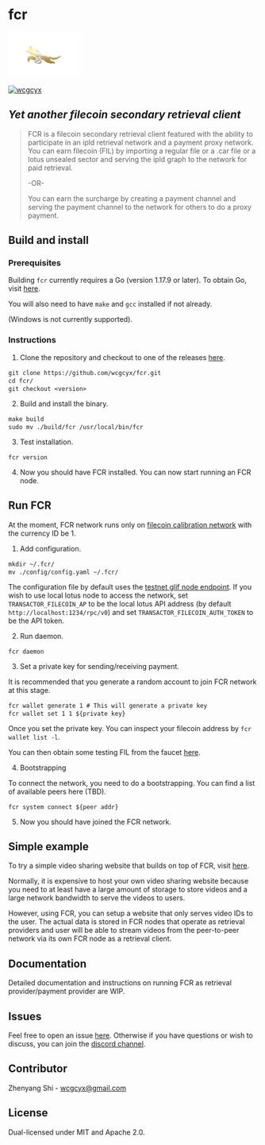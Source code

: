 # fcr

![alt text](logo.png)

[![wcgcyx](https://circleci.com/gh/wcgcyx/fcr.svg?style=shield)](https://app.circleci.com/pipelines/github/wcgcyx/fcr?branch=main&filter=all)

## _Yet another filecoin secondary retrieval client_
> FCR is a filecoin secondary retrieval client featured with the ability to participate in an ipld  retrieval network and a payment proxy network.
> You can earn filecoin (FIL) by importing a regular file or a .car file or a lotus unsealed sector and serving the ipld graph to the network for paid retrieval.
>
> -OR-
>
> You can earn the surcharge by creating a payment channel and serving the payment channel to the network for others to do a proxy payment.

## Build and install
### Prerequisites
Building `fcr` currently requires a Go (version 1.17.9 or later). To obtain Go, visit [here](https://go.dev/doc/install).

You will also need to have `make` and `gcc` installed if not already.

(Windows is not currently supported).
### Instructions
1. Clone the repository and checkout to one of the releases [here](https://github.com/wcgcyx/fcr/releases). 
```
git clone https://github.com/wcgcyx/fcr.git
cd fcr/
git checkout <version>
```
2. Build and install the binary.
```
make build
sudo mv ./build/fcr /usr/local/bin/fcr
```
3. Test installation.
```
fcr version
```
4. Now you should have FCR installed. You can now start running an FCR node.
## Run FCR
At the moment, FCR network runs only on [filecoin calibration network](https://docs.filecoin.io/networks/overview/) with the currency ID be 1.
1. Add configuration.
```
mkdir ~/.fcr/
mv ./config/config.yaml ~/.fcr/
```
The configuration file by default uses the [testnet glif node endpoint](https://lotus.filecoin.io/developers/glif-nodes/#testnet-endpoint). If you wish to use local lotus node to access the network, set `TRANSACTOR_FILECOIN_AP` to be the local lotus API address (by default `http://localhost:1234/rpc/v0`) and set `TRANSACTOR_FILECOIN_AUTH_TOKEN` to be the API token.

2. Run daemon.
```
fcr daemon
```
3. Set a private key for sending/receiving payment.

It is recommended that you generate a random account to join FCR network at this stage.
```
fcr wallet generate 1 # This will generate a private key
fcr wallet set 1 1 ${private key}
```
Once you set the private key. You can inspect your filecoin address by `fcr wallet list -l`.

You can then obtain some testing FIL from the faucet [here](https://faucet.calibration.fildev.network/).

4. Bootstrapping

To connect the network, you need to do a bootstrapping. You can find a list of available peers here (TBD).
```
fcr system connect ${peer addr}
```
5. Now you should have joined the FCR network.
## Simple example
To try a simple video sharing website that builds on top of FCR, visit [here](https://github.com/wcgcyx/fcr-simple-example). 

Normally, it is expensive to host your own video sharing website because you need to at least have a large amount of storage to store videos and a large network bandwidth to serve the videos to users. 

However, using FCR, you can setup a website that only serves video IDs to the user. The actual data is stored in FCR nodes that operate as retrieval providers and user will be able to stream videos from the peer-to-peer network via its own FCR node as a retrieval client.
## Documentation
Detailed documentation and instructions on running FCR as retrieval provider/payment provider are WIP.
## Issues
Feel free to open an issue [here](https://github.com/wcgcyx/fcr/issues). Otherwise if you have questions or wish to discuss, you can join the [discord channel](https://discord.gg/GgK9eqrNtG).
## Contributor
Zhenyang Shi - wcgcyx@gmail.com
## License
Dual-licensed under MIT and Apache 2.0.